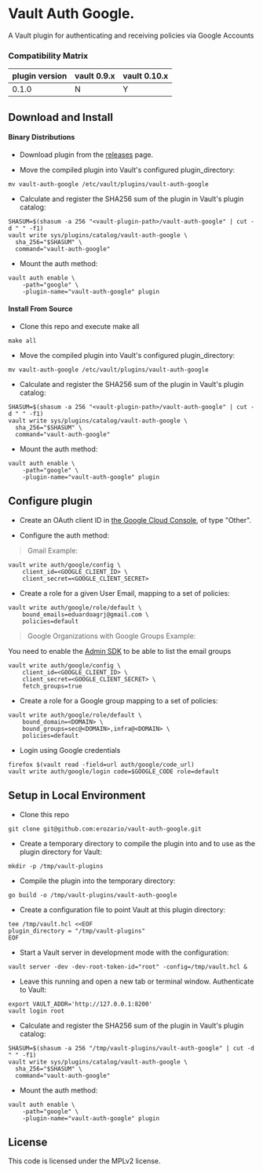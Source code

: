 # Vault Auth Google.

A Vault plugin for authenticating and receiving policies via Google Accounts

### Compatibility Matrix

| plugin version | vault 0.9.x | vault 0.10.x |
|----------------|-------------|--------------|
| 0.1.0          | N           | Y            |


## Download and Install

#### Binary Distributions

* Download plugin from the [releases](https://github.com/erozario/vault-auth-google/releases) page.

* Move the compiled plugin into Vault's configured plugin_directory:

```shell
mv vault-auth-google /etc/vault/plugins/vault-auth-google
```

* Calculate and register the SHA256 sum of the plugin in Vault's plugin catalog:

```shell
SHASUM=$(shasum -a 256 "<vault-plugin-path>/vault-auth-google" | cut -d " " -f1)
vault write sys/plugins/catalog/vault-auth-google \
  sha_256="$SHASUM" \
  command="vault-auth-google"
```

* Mount the auth method:

```shell
vault auth enable \
    -path="google" \
    -plugin-name="vault-auth-google" plugin
```

#### Install From Source

* Clone this repo and execute make all

```shell
make all
```

* Move the compiled plugin into Vault's configured plugin_directory:

```shell
mv vault-auth-google /etc/vault/plugins/vault-auth-google
```

* Calculate and register the SHA256 sum of the plugin in Vault's plugin catalog:

```shell
SHASUM=$(shasum -a 256 "<vault-plugin-path>/vault-auth-google" | cut -d " " -f1)
vault write sys/plugins/catalog/vault-auth-google \
  sha_256="$SHASUM" \
  command="vault-auth-google"
```

* Mount the auth method:

```shell
vault auth enable \
    -path="google" \
    -plugin-name="vault-auth-google" plugin
```

## Configure plugin

* Create an OAuth client ID in [the Google Cloud Console](https://console.cloud.google.com/apis/credentials), of type "Other".


* Configure the auth method:

> Gmail Example:

```shell
vault write auth/google/config \
    client_id=<GOOGLE_CLIENT_ID> \
    client_secret=<GOOGLE_CLIENT_SECRET>
```

* Create a role for a given User Email, mapping to a set of policies:

```shell
vault write auth/google/role/default \
    bound_emails=eduardoagrj@gmail.com \
    policies=default
```

> Google Organizations with Google Groups Example:

You need to enable the [Admin SDK](https://developers.google.com/admin-sdk/directory/v1/guides/authorizing) to be able to list the email groups

```shell
vault write auth/google/config \
    client_id=<GOOGLE_CLIENT_ID> \
    client_secret=<GOOGLE_CLIENT_SECRET> \
    fetch_groups=true
```

* Create a role for a Google group mapping to a set of policies:

```shell
vault write auth/google/role/default \
    bound_domain=<DOMAIN> \
    bound_groups=sec@<DOMAIN>,infra@<DOMAIN> \
    policies=default
```

* Login using Google credentials

```shell
firefox $(vault read -field=url auth/google/code_url)
vault write auth/google/login code=$GOOGLE_CODE role=default
```

## Setup in Local Environment

* Clone this repo

```shell
git clone git@github.com:erozario/vault-auth-google.git
```

* Create a temporary directory to compile the plugin into and to use as the plugin directory for Vault:

```shell
mkdir -p /tmp/vault-plugins
```

* Compile the plugin into the temporary directory:

```shell
go build -o /tmp/vault-plugins/vault-auth-google
```

* Create a configuration file to point Vault at this plugin directory:

```shell
tee /tmp/vault.hcl <<EOF
plugin_directory = "/tmp/vault-plugins"
EOF
```

* Start a Vault server in development mode with the configuration:

```shell
vault server -dev -dev-root-token-id="root" -config=/tmp/vault.hcl &
```

* Leave this running and open a new tab or terminal window. Authenticate to Vault:

```shell
export VAULT_ADDR='http://127.0.0.1:8200'
vault login root
```

* Calculate and register the SHA256 sum of the plugin in Vault's plugin catalog:

```shell
SHASUM=$(shasum -a 256 "/tmp/vault-plugins/vault-auth-google" | cut -d " " -f1)
vault write sys/plugins/catalog/vault-auth-google \
  sha_256="$SHASUM" \
  command="vault-auth-google"
```

* Mount the auth method:

```shell
vault auth enable \
    -path="google" \
    -plugin-name="vault-auth-google" plugin
```
## License

This code is licensed under the MPLv2 license.
